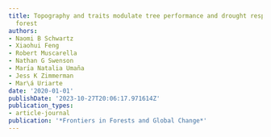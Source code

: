 ```yaml
---
title: Topography and traits modulate tree performance and drought response in a tropical
  forest
authors:
- Naomi B Schwartz
- Xiaohui Feng
- Robert Muscarella
- Nathan G Swenson
- Marı́a Natalia Umaña
- Jess K Zimmerman
- Mar\á Uriarte
date: '2020-01-01'
publishDate: '2023-10-27T20:06:17.971614Z'
publication_types:
- article-journal
publication: '*Frontiers in Forests and Global Change*'
---
```

